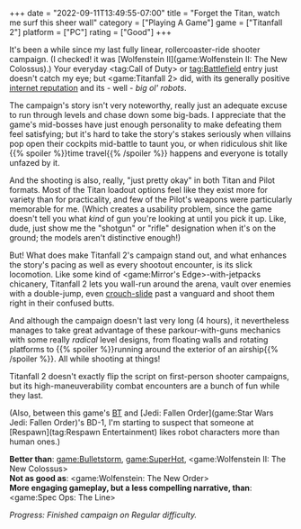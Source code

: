 +++
date = "2022-09-11T13:49:55-07:00"
title = "Forget the Titan, watch me surf this sheer wall"
category = ["Playing A Game"]
game = ["Titanfall 2"]
platform = ["PC"]
rating = ["Good"]
+++

It's been a while since my last fully linear, rollercoaster-ride shooter campaign.  (I checked! it was [Wolfenstein II](game:Wolfenstein II: The New Colossus).)  Your everyday <tag:Call of Duty> or <tag:Battlefield> entry just doesn't catch my eye; but <game:Titanfall 2> did, with its generally positive <a href="https://opencritic.com/game/2834/titanfall-2">internet reputation</a> and its - well - <i>big ol' robots</i>.

The campaign's story isn't very noteworthy, really just an adequate excuse to run through levels and chase down some big-bads.  I appreciate that the game's mid-bosses have just enough personality to make defeating them feel satisfying; but it's hard to take the story's stakes seriously when villains pop open their cockpits mid-battle to taunt you, or when ridiculous shit like {{% spoiler %}}time travel{{% /spoiler %}} happens and everyone is totally unfazed by it.

And the shooting is also, really, "just pretty okay" in both Titan and Pilot formats.  Most of the Titan loadout options feel like they exist more for variety than for practicality, and few of the Pilot's weapons were particularly memorable for me.  (Which creates a usability problem, since the game doesn't tell you what <i>kind</i> of gun you're looking at until you pick it up.  Like, dude, just show me the "shotgun" or "rifle" designation when it's on the ground; the models aren't distinctive enough!)

But!  What does make Titanfall 2's campaign stand out, and what enhances the story's pacing as well as every shootout encounter, is its slick locomotion.  Like some kind of <game:Mirror's Edge>-with-jetpacks chicanery, Titanfall 2 lets you wall-run around the arena, vault over enemies with a double-jump, even <a href="https://tvtropes.org/pmwiki/pmwiki.php/Main/VideoGameSliding">crouch-slide</a> past a vanguard and shoot them right in their confused butts.

And although the campaign doesn't last very long (4 hours), it nevertheless manages to take great advantage of these parkour-with-guns mechanics with some really <i>radical</i> level designs, from floating walls and rotating platforms to {{% spoiler %}}running around the exterior of an airship{{% /spoiler %}}.  All while shooting at things!

Titanfall 2 doesn't exactly flip the script on first-person shooter campaigns, but its high-maneuverability combat encounters are a bunch of fun while they last.

(Also, between this game's <a href="https://titanfall.fandom.com/wiki/BT-7274">BT</a> and [Jedi: Fallen Order](game:Star Wars Jedi: Fallen Order)'s BD-1, I'm starting to suspect that someone at [Respawn](tag:Respawn Entertainment) likes robot characters more than human ones.)

<b>Better than</b>: <game:Bulletstorm>, <game:SuperHot>, <game:Wolfenstein II: The New Colossus>  
<b>Not as good as</b>: <game:Wolfenstein: The New Order>  
<b>More engaging gameplay, but a less compelling narrative, than</b>: <game:Spec Ops: The Line>

<i>Progress: Finished campaign on Regular difficulty.</i>

